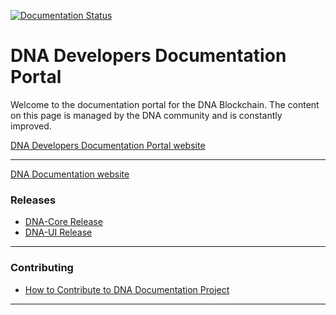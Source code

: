 [![Documentation Status](https://readthedocs.org/projects/dev-doc/badge/?version=latest)](https://dev-doc.readthedocs.io/en/latest/?badge=latest)

# DNA Developers Documentation Portal

Welcome to the documentation portal for the DNA Blockchain. The content on this page is managed by the DNA community and is constantly improved.

[DNA Developers Documentation Portal website](http://dev.bitshares.works/en/master/)

----------------

[DNA Documentation website](http://how.bitshares.works/en/master/)

### Releases
- [DNA-Core Release](https://github.com/mvs-org/dna-core/releases)
- [DNA-UI Release](https://github.com/mvs-org/dna-ui/releases)

***

### Contributing

- [How to Contribute to DNA Documentation Project](https://github.com/mvs-org/dev.bitshares.works/blob/master/CONTRIBUTING.md)


***
